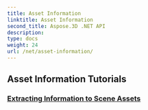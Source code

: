 ```yaml
---
title: Asset Information
linktitle: Asset Information
second_title: Aspose.3D .NET API
description: 
type: docs
weight: 24
url: /net/asset-information/
---
```


## Asset Information Tutorials
### [Extracting Information to Scene Assets](./information-to-scene/)